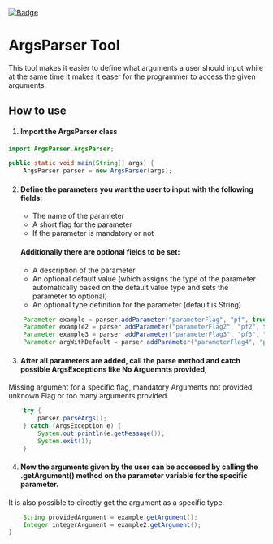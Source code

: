 [![Badge](https://img.shields.io/badge/release-v1.0.0-brightgreen)](https://github.com/AbUndMax/Java_ArgsParser/releases/tag/Release_v1.0.0)
# ArgsParser Tool
This tool makes it easier to define what arguments a user should input while at the same time it makes it easer for 
the programmer to access the given arguments.

## How to use
1. #### Import the ArgsParser class

```Java
import ArgsParser.ArgsParser;

public static void main(String[] args) {
    ArgsParser parser = new ArgsParser(args);
```
2. #### Define the parameters you want the user to input with the following fields:
   - The name of the parameter
   - A short flag for the parameter
   - If the parameter is mandatory or not  

   #### Additionally there are optional fields to be set:
   - A description of the parameter
   - An optional default value (which assigns the type of the parameter automatically based on the default value type
   and sets the parameter to optional)
   - An optional type definition for the parameter (default is String)
```Java
    Parameter example = parser.addParameter("parameterFlag", "pf", true);
    Parameter example2 = parser.addParameter("parameterFlag2", "pf2", false, Integer.class);
    Parameter example3 = parser.addParameter("parameterFlag3", "pf3", "This is a description for the parameter", true);
    Parameter argWithDefault = parser.addParameter("parameterFlag4", "pf4", "description", 5);
```
3. #### After all parameters are added, call the parse method and catch possible ArgsExceptions like No Arguemnts provided, 
Missing argument for a specific flag, mandatory Arguments not provided, unknown Flag or too many arguments provided.
```Java
    try {
        parser.parseArgs();
    } catch (ArgsException e) {
        System.out.println(e.getMessage());
        System.exit(1);
    }
```
4. #### Now the arguments given by the user can be accessed by calling the .getArgument() method on the parameter variable for the specific parameter.
It is also possible to directly get the argument as a specific type.
```Java
    String providedArgument = example.getArgument();
    Integer integerArgument = example2.getArgument();
}
```
